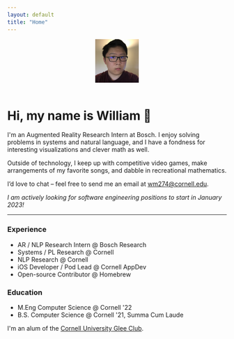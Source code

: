 ```yaml
---
layout: default
title: "Home"
---
```


<center style="clear: right;">
<img class="profile_picture" src="pfp.JPG" alt="Profile Picture" width="100px" height="100px">
</center>
<br>

# Hi, my name is William 👋

I'm an Augmented Reality Research Intern at Bosch. I enjoy solving problems in systems and natural language, and I have a fondness for interesting visualizations and clever math as well.

Outside of technology, I keep up with competitive video games, make arrangements of my favorite songs, and dabble in recreational mathematics.

I’d love to chat – feel free to send me an email at [wm274@cornell.edu](mailto:wm274@cornell.edu).

_I am actively looking for software engineering positions to start in January 2023!_

---

### Experience

 * AR / NLP Research Intern @ Bosch Research
 * Systems / PL Research @ Cornell
 * NLP Research @ Cornell
 * iOS Developer / Pod Lead @ Cornell AppDev
 * Open-source Contributor @ Homebrew

### Education

 * M.Eng Computer Science @ Cornell '22
 * B.S. Computer Science @ Cornell '21, Summa Cum Laude

I'm an alum of the [Cornell University Glee Club](https://www.gleeclub.com).
